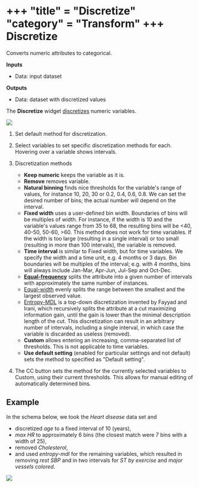 +++
"title" = "Discretize"
"category" = "Transform"
+++
Discretize
==========

Converts numeric attributes to categorical.

**Inputs**

- Data: input dataset

**Outputs**

- Data: dataset with discretized values

The **Discretize** widget [discretizes](https://en.wikipedia.org/wiki/Discretization) numeric variables.

![](../images/Discretize.png)

1. Set default method for discretization.

2. Select variables to set specific discretization methods for each. Hovering over a variable shows intervals.

3. Discretization methods

   - **Keep numeric** keeps the variable as it is.
   - **Remove** removes variable.
   - **Natural binning** finds nice thresholds for the variable's range of values, for instance 10, 20, 30 or 0.2, 0.4, 0.6, 0.8. We can set the desired number of bins; the actual number will depend on the interval.
   - **Fixed width** uses a user-defined bin width. Boundaries of bins will be multiples of width. For instance, if the width is 10 and the variable's values range from 35 to 68, the resulting bins will be <40, 40-50, 50-60, >60. This method does not work for time variables. If the width is too large (resulting in a single interval) or too small (resulting in more than 100 intervals), the variable is removed.
   - **Time interval** is similar to Fixed width, but for time variables. We specify the width and a time unit, e.g. 4 months or 3 days. Bin boundaries will be multiples of the interval; e.g. with 4 months, bins will always include Jan-Mar, Apr-Jun, Jul-Sep and Oct-Dec.
   - **[Equal-frequency](http://www.saedsayad.com/unsupervised_binning.htm)** splits the attribute into a given number of intervals with approximately the same number of instances.
   - [Equal-width](https://en.wikipedia.org/wiki/Data_binning) evenly splits the range between the smallest and the largest observed value.
   - [Entropy-MDL](http://ijcai.org/Past%20Proceedings/IJCAI-93-VOL2/PDF/022.pdf) is a top-down discretization invented by Fayyad and Irani, which recursively splits the attribute at a cut maximizing information gain, until the gain is lower than the minimal description length of the cut. This discretization can result in an arbitrary number of intervals, including a single interval, in which case the variable is discarded as useless (removed).
   - **Custom** allows entering an increasing, comma-separated list of thresholds. This is not applicable to time variables.
   - **Use default setting** (enabled for particular settings and not default) sets the method to specified as "Default setting".

4. The CC button sets the method for the currently selected variables to Custom, using their current thresholds. This allows for manual editing of automatically determined bins.

Example
-------

In the schema below, we took the *Heart disease* data set and
- discretized *age* to a fixed interval of 10 (years),
- *max HR* to approximately 6 bins (the closest match were 7 bins with a width of 25),
- removed *Cholesterol*,
- and used *entropy-mdl* for the remaining variables, which resulted in removing *rest SBP* and in two intervals for *ST by exercise* and *major vessels colored*.

![](../images/Discretize-Example.png)
